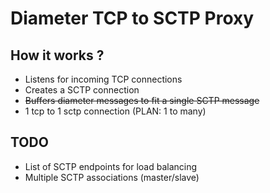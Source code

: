 # Diameter TCP to SCTP Proxy

## How it works ?

* Listens for incoming TCP connections
* Creates a SCTP connection
* ~~Buffers diameter messages to fit a single SCTP message~~
* 1 tcp to 1 sctp connection (PLAN: 1 to many)

## TODO

* List of SCTP endpoints for load balancing
* Multiple SCTP associations (master/slave)

